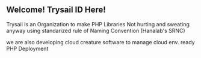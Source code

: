 ## Welcome! Trysail ID Here!

Trysail is an Organization to make PHP Libraries Not hurting and sweating anyway using standarized rule of Naming Convention (Hanalab's SRNC)

we are also developing cloud creature software to manage cloud env. ready PHP Deployment
